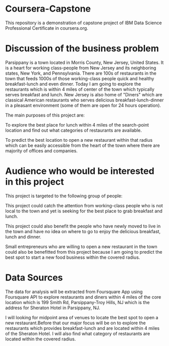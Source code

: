 # Coursera-Capstone
This repository is a demonstration of capstone project of IBM Data Science Professional Certificate in coursera.org.



#  Discussion of the business problem
Parsippany is a town located in Morris County, New Jersey, United States. It is a heart for working class-people from New Jersey and its neighboring states, New York, and Pennsylvania. There are 100s of restaurants in the town that feeds 1000s of those working-class people quick and healthy breakfast-lunch and even dinner. Today I am going to explore the restaurants which is within 4 miles of center of the town which typically serves breakfast and lunch. New Jersey is also home of "Diners" which are classical American restaurants who serves delicious breakfast-lunch-dinner in a pleasant environment (some of them are open for 24 hours operation).

The main purposes of this project are:

To explore the best place for lunch within 4 miles of the search-point location and find out what categories of restaurants are available.

To predict the best location to open a new restaurant within that radius which can be easily accessible from the heart of the town where there are majority of offices and companies.

#  Audience who would be interested in this project
This project is targeted to the following group of people:

This project could catch the attention from working-class people who is not local to the town and yet is seeking for the best place to grab breakfast and lunch.

This project could also benefit the people who have newly moved to live in the town and have no idea on where to go to enjoy the delicious breakfast, lunch and dinner.

Small entrepreneurs who are willing to open a new restaurant in the town could also be benefitted from this project because I am going to predict the best spot to start a new food business within the covered radius.

# Data Sources
The data for analysis will be extracted from Foursquare App using Foursquare API to explore restaurants and diners within 4 miles of the core location which is 199 Smith Rd, Parsippany-Troy Hills, NJ which is the address for Sheraton Hotel in Parsippany, NJ.

I will looking for midpoint area of venues to locate the best spot to open a new restaurant.Before that our major focus will be on to explore the restaurants which provides breakfast-lunch and are located within 4 miles of the Sheraton Hotel. I will also find what category of restaurants are located within the covered radius.



